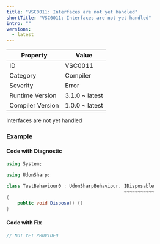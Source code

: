 ```yaml
---
title: "VSC0011: Interfaces are not yet handled"
shortTitle: "VSC0011: Interfaces are not yet handled"
intro: ""
versions:
  - latest
---
```


| Property         | Value          |
| ---------------- | -------------- |
| ID               | VSC0011        |
| Category         | Compiler       |
| Severity         | Error          |
| Runtime Version  | 3.1.0 ~ latest |
| Compiler Version | 1.0.0 ~ latest |

Interfaces are not yet handled

### Example

#### Code with Diagnostic

```csharp
using System;

using UdonSharp;

class TestBehaviour0 : UdonSharpBehaviour, IDisposable
                                           ~~~~~~~~~~~
{
    public void Dispose() {}
}
```

#### Code with Fix

```csharp
// NOT YET PROVIDED
```
